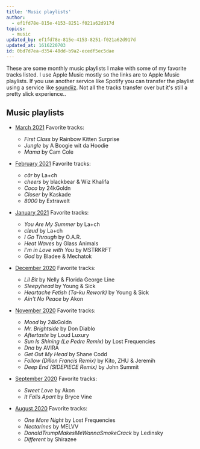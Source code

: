 ```yaml
---
title: 'Music playlists'
author:
  - ef1fd78e-815e-4153-8251-f021a62d917d
topics:
  - music
updated_by: ef1fd78e-815e-4153-8251-f021a62d917d
updated_at: 1616220703
id: 0bd7d7ea-d354-48dd-b9a2-ecedf5ec5dae
---
```

These are some monthly music playlists I make with some of my favorite tracks listed. I use Apple Music mostly so the links are to Apple Music playlists. If you use another service like Spotify you can transfer the playlist using a service like [soundiiz](https://soundiiz.com/). Not all the tracks transfer over but it's still a pretty slick experience..

## Music playlists

- [March 2021](https://music.apple.com/us/playlist/march-21/pl.u-mJy88L7uzz6AjP)
	Favorite tracks:
	- _First Class_ by Rainbow Kitten Surprise
	- _Jungle_ by A Boogie wit da Hoodie
	- _Mama_ by Cam Cole

- [February 2021](https://music.apple.com/us/playlist/feb-21/pl.u-9N9LLq4CxxrkgP)
	Favorite tracks:
    - _cãr_ by La+ch
    - _cheers_ by blackbear & Wiz Khalifa
    - _Coco_ by 24kGoldn
    - _Closer_ by Kaskade
    - _8000_ by Extrawelt

- [January 2021](https://music.apple.com/us/playlist/january-2021/pl.u-DdANNZqFaa983v)
	Favorite tracks:
    - _You Are My Summer_ by La+ch
    - _cløud_ by La+ch
    - _I Go Through_ by O.A.R.
    - _Heat Waves_ by Glass Animals
    - _I'm in Love with You_ by MSTRKRFT
    - _God_ by Bladee & Mechatok

- [December 2020](https://music.apple.com/us/playlist/december-2020/pl.u-9N9LLypuxxrkgP)
	Favorite tracks:
    - _Lil Bit_ by Nelly & Florida George Line
    - _Sleepyhead_ by Young & Sick
    - _Heartache Fetish (Ta-ku Rework)_ by Young & Sick
    - _Ain't No Peace_ by Akon

- [November 2020](https://music.apple.com/us/playlist/november-2020/pl.u-DdANN5duaa983v)
	Favorite tracks:
    - _Mood_ by 24kGoldn
    - _Mr. Brightside_ by Don Diablo
    - _Aftertaste_ by Loud Luxury
    - _Sun Is Shining (Le Pedre Remix)_ by Lost Frequencies
    - _Dna_ by AVIRA
    - _Get Out My Head_ by Shane Codd
    - _Follow (Dillon Francis Remix)_ by Kito, ZHU & Jeremih
    - _Deep End (SIDEPIECE Remix)_ by John Summit

- [September 2020](https://music.apple.com/us/playlist/september-2020/pl.u-e98llrKtzzArNL)
	Favorite tracks:
	- _Sweet Love_ by Akon
	- _It Falls Apart_ by Bryce Vine

- [August 2020](https://music.apple.com/us/playlist/august-2020/pl.u-d2b00PYCMMR98V)
	Favorite tracks:
	- _One More Night_ by Lost Frequencies
	- _Nectarines_ by MELVV
	- _DonaldTrumpMakesMeWannaSmokeCrack_ by Ledinsky
	- _Different_ by Shirazee